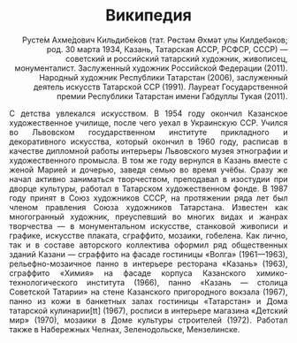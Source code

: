 <html>
<head>
<title>Название стриницы!!!!</title>
</head>
<body background="ris.jfif">
<h1 align="center">Википедия</h1>

<p align="right">
Русте́м Ахме́дович Кильдибе́ков (тат. Рөстәм Әхмәт улы Килдебәков; род. 30 марта 1934, Казань, Татарская АССР, РСФСР, СССР) — советский и 
российский татарский художник, живописец, монументалист. Заслуженный художник Российской Федерации (2011). Народный художник Республики 
Татарстан (2006), заслуженный деятель искусств Татарской ССР (1991). Лауреат Государственной премии Республики Татарстан имени Габдуллы 
Тукая (2011).
</p>
<p align="justify">
С детства увлекался искусством. В 1954 году окончил Казанское художественное училище, после чего уехал в Украинскую ССР. Учился во 
Львовском государственном институте прикладного и декоративного искусства, который окончил в 1960 году, расписав в качестве дипломной 
работы интерьеры Львовского музея этнографии и художественного промысла. В том же году вернулся в Казань вместе с женой Марией и дочерью, 
заведя семью во время учёбы. Сразу же начал активно заниматься творчеством, преподавал в изостудии при дворце культуры, работал в Татарском 
художественном фонде. В 1987 году принят в Союз художников СССР, на протяжении ряда лет был членом правления Союза художников Татарстана. 
Известен как многогранный художник, преуспевший во многих видах и жанрах творчества — в монументальном искусстве, станковой живописи и 
графике, искусстве плаката, сграффито, мозаики, гобелена. Как лично, так и в составе авторского коллектива оформил ряд общественных зданий 
Казани — сграффито на фасаде гостиницы «Волга» (1961—1963), рельефно-мозаичное панно в интерьере ресторана «Казань» (1963), сграффито 
«Химия» на фасаде корпуса Казанского химико-технологического института (1966), панно «Казань — столица Советской Татарии» на стене 
Казанского пригородного вокзала (1967), панно из кожи в банкетных залах гостиницы «Татарстан» и Дома татарской кулинарии[tt] (1967), 
росписи в интерьере магазина «Детский мир» (1970), мозаики в Доме культуры строителей (1972). Работал также в Набережных Челнах, Зеленодольске, 
Мензелинске.
</p>
</body>
</html>
